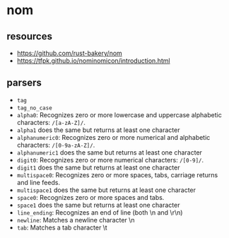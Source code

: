 # nom

## resources

- <https://github.com/rust-bakery/nom>
- <https://tfpk.github.io/nominomicon/introduction.html>

## parsers

- `tag`
- `tag_no_case`
- `alpha0`: Recognizes zero or more lowercase and uppercase alphabetic characters: `/[a-zA-Z]/`.
- `alpha1` does the same but returns at least one character
- `alphanumeric0`: Recognizes zero or more numerical and alphabetic characters: `/[0-9a-zA-Z]/`.
- `alphanumeric1` does the same but returns at least one character
- `digit0`: Recognizes zero or more numerical characters: `/[0-9]/`.
- `digit1` does the same but returns at least one character
- `multispace0`: Recognizes zero or more spaces, tabs, carriage returns and line feeds.
- `multispace1` does the same but returns at least one character
- `space0`: Recognizes zero or more spaces and tabs.
- `space1` does the same but returns at least one character
- `line_ending`: Recognizes an end of line (both \n and \r\n)
- `newline`: Matches a newline character \n
- `tab`: Matches a tab character \t


